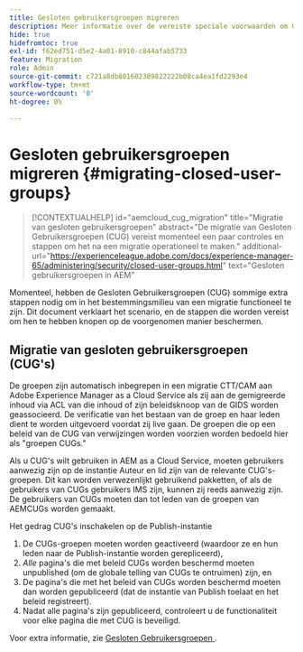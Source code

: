 ```yaml
---
title: Gesloten gebruikersgroepen migreren
description: Meer informatie over de vereiste speciale voorwaarden om Gesloten gebruikersgroepen in te schakelen na het migreren van inhoud naar Adobe Experience Manager as a Cloud Service.
hide: true
hidefromtoc: true
exl-id: f62ed751-d5e2-4a01-8910-c844afab5733
feature: Migration
role: Admin
source-git-commit: c721a8db801602389822222b08ca4ea1fd2293e4
workflow-type: tm+mt
source-wordcount: '0'
ht-degree: 0%

---
```



# Gesloten gebruikersgroepen migreren {#migrating-closed-user-groups}

>[!CONTEXTUALHELP]
>id="aemcloud_cug_migration"
>title="Migratie van gesloten gebruikersgroepen"
>abstract="De migratie van Gesloten Gebruikersgroepen (CUG) vereist momenteel een paar controles en stappen om het na een migratie operationeel te maken."
>additional-url="https://experienceleague.adobe.com/docs/experience-manager-65/administering/security/closed-user-groups.html" text="Gesloten gebruikersgroepen in AEM"

Momenteel, hebben de Gesloten Gebruikersgroepen (CUG) sommige extra stappen nodig om in het bestemmingsmilieu van een migratie functioneel te zijn. Dit document verklaart het scenario, en de stappen die worden vereist om hen te hebben knopen op de voorgenomen manier beschermen.

## Migratie van gesloten gebruikersgroepen (CUG&#39;s)

De groepen zijn automatisch inbegrepen in een migratie CTT/CAM aan Adobe Experience Manager as a Cloud Service als zij aan de gemigreerde inhoud via ACL van die inhoud of zijn beleidsknoop van de GIDS worden geassocieerd. De verificatie van het bestaan van de groep en haar leden dient te worden uitgevoerd voordat zij live gaan. De groepen die op een beleid van de CUG van verwijzingen worden voorzien worden bedoeld hier als &quot;groepen CUGs.&quot;

Als u CUG&#39;s wilt gebruiken in AEM as a Cloud Service, moeten gebruikers aanwezig zijn op de instantie Auteur en lid zijn van de relevante CUG&#39;s-groepen.  Dit kan worden verwezenlijkt gebruikend pakketten, of als de gebruikers van CUGs gebruikers IMS zijn, kunnen zij reeds aanwezig zijn.  De gebruikers van CUGs moeten dan tot leden van de groepen van AEMCUGs worden gemaakt.

Het gedrag CUG&#39;s inschakelen op de Publish-instantie
1. De CUGs-groepen moeten worden geactiveerd (waardoor ze en hun leden naar de Publish-instantie worden gerepliceerd),
1. *Alle* pagina&#39;s die met beleid CUGs worden beschermd moeten unpublished (om de globale telling van CUGs te ontruimen) zijn, en
1. De pagina&#39;s die met het beleid van CUGs worden beschermd moeten dan worden gepubliceerd (dat de instantie van Publish toelaat en het beleid registreert).
1. Nadat alle pagina&#39;s zijn gepubliceerd, controleert u de functionaliteit voor elke pagina die met CUG is beveiligd.

Voor extra informatie, zie [ Gesloten Gebruikersgroepen ](https://experienceleague.adobe.com/docs/experience-manager-65/administering/security/closed-user-groups.html).
